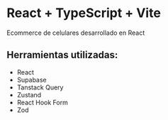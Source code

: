 # React + TypeScript + Vite

Ecommerce de celulares desarrollado en React 


## Herramientas utilizadas:
- React
- Supabase
- Tanstack Query
- Zustand
- React Hook Form
- Zod 
